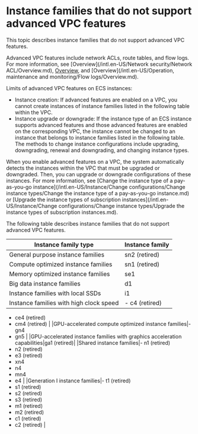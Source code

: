 # Instance families that do not support advanced VPC features

This topic describes instance families that do not support advanced VPC features.

Advanced VPC features include network ACLs, route tables, and flow logs. For more information, see [Overview](/intl.en-US/Network security/Network ACL/Overview.md), [Overview](), and [Overview](/intl.en-US/Operation, maintenance and monitoring/Flow logs/Overview.md).

Limits of advanced VPC features on ECS instances:

-   Instance creation: If advanced features are enabled on a VPC, you cannot create instances of instance families listed in the following table within the VPC.
-   Instance upgrade or downgrade: If the instance type of an ECS instance supports advanced features and those advanced features are enabled on the corresponding VPC, the instance cannot be changed to an instance that belongs to instance families listed in the following table. The methods to change instance configurations include upgrading, downgrading, renewal and downgrading, and changing instance types.

When you enable advanced features on a VPC, the system automatically detects the instances within the VPC that must be upgraded or downgraded. Then, you can upgrade or downgrade configurations of these instances. For more information, see [Change the instance type of a pay-as-you-go instance](/intl.en-US/Instance/Change configurations/Change instance types/Change the instance type of a pay-as-you-go instance.md) or [Upgrade the instance types of subscription instances](/intl.en-US/Instance/Change configurations/Change instance types/Upgrade the instance types of subscription instances.md).

The following table describes instance families that do not support advanced VPC features.

|Instance family type|Instance family|
|--------------------|---------------|
|General purpose instance families|sn2 \(retired\)|
|Compute optimized instance families|sn1 \(retired\)|
|Memory optimized instance families|se1|
|Big data instance families|d1|
|Instance families with local SSDs|i1|
|Instance families with high clock speed|-   c4 \(retired\)
-   ce4 \(retired\)
-   cm4 \(retired\) |
|GPU-accelerated compute optimized instance families|-   gn4
-   gn5 |
|GPU-accelerated instance families with graphics acceleration capabilities|ga1 \(retired\)|
|Shared instance families|-   n1 \(retired\)
-   n2 \(retired\)
-   e3 \(retired\)
-   xn4
-   n4
-   mn4
-   e4 |
|Generation I instance families|-   t1 \(retired\)
-   s1 \(retired\)
-   s2 \(retired\)
-   s3 \(retired\)
-   m1 \(retired\)
-   m2 \(retired\)
-   c1 \(retired\)
-   c2 \(retired\) |

